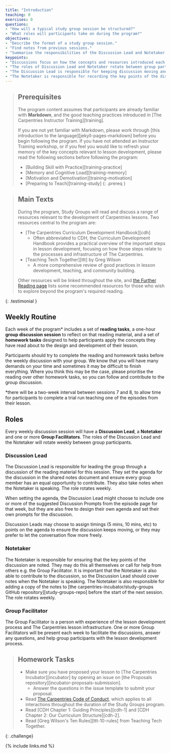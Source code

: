 ```yaml
---
title: "Introduction"
teaching: 0
exercises: 0
questions:
- "How will a typical study group session be structured?"
- "What roles will participants take on during the program?"
objectives:
- "Describe the format of a study group session."
- "Find notes from previous sessions."
- "Summarise the responsibilities of the Discussion Lead and Notetaker for each session."
keypoints:
- "Discussions focus on how the concepts and resources introduced each week can be applied to the design and development of lessons."
- "The roles of Discussion Lead and Notetaker rotate between group participants each week."
- "The Discussion Lead is responsible for keeping discussion moving and on topic, and ensuring every participant can contribute equally."
- "The Notetaker is responsible for recording the key points of the discussion and uploading these to GitHub after the session."
---
```


> ## Prerequisites
>
> The program content assumes that participants are already familiar with
> **Markdown**, and the good teaching practices introduced in
> [The Carpentries Instructor Training][training].
>
> If you are not yet familiar with Markdown, please work through
> [this introduction to the language][jekyll-pages-markdown]
> before you begin following the program.
> If you have not attended an Instructor Training workshop,
> or if you feel you would like to refresh your memory of
> the key concepts relevant to lesson development,
> please read the following sections before following the program:
>
> - [Building Skill with Practice][training-practice]
> - [Memory and Cognitive Load][training-memory]
> - [Motivation and Demotivation][training-motivation]
> - [Preparing to Teach][training-study]
{: .prereq }

> ## Main Texts
>
> During the program, Study Groups will read and discuss a range of resources
> relevant to the development of Carpentries lessons.
> Two resources central to the program are:
>
> - [The Carpentries Curriculum Development Handbook][cdh]
>   - Often abbreviated to CDH, the Curriculum Development Handbook provides
>   a practical overview of the important steps in lesson development,
>   focusing on how those steps relate to the processes and infrastructure
>   of The Carpentries.
> - [Teaching Tech Together][ttt] by Greg Wilson
>   - A more comprehensive review of good practices in lesson development,
>   teaching, and community building.
>
> Other resources will be linked throughout the site,
> and [the Further Reading page](../further_reading/) lists some recommended resources
> for those who wish to explore beyond the program's required reading.
>
{: .testimonial }

## Weekly Routine

Each week of the program\* includes a set of **reading tasks**,
a one-hour **group discussion session** to reflect on that reading material,
and a set of **homework tasks** designed to help participants
apply the concepts they have read about to the design and development of their lesson.

Participants should try to complete the reading and homework tasks
before the weekly discussion with your group.
We know that you will have many demands on your time and
sometimes it may be difficult to finish everything.
Where you think this may be the case,
please prioritise the reading over other homework tasks,
so you can follow and contribute to the group discussion.

\*there will be a two-week interval between sessions 7 and 8, to allow time for participants to complete a trial run
teaching one of the episodes from their lesson.

## Roles

Every weekly discussion session will have a **Discussion Lead**, a **Notetaker** and one or more **Group Facilitators**.
The roles of the Discussion Lead and the Notetaker will rotate weekly between group participants.

### Discussion Lead

The Discussion Lead is responsible for leading the group through a discussion
of the reading material for this session.
They set the agenda for the discussion in the shared notes document
and ensure every group member has an equal opportunity to contribute.
They also take notes when the Notetaker is speaking. The role rotates weekly.

When setting the agenda,
the Discussion Lead might choose to include one or more of
the suggested Discussion Prompts from the episode page for that week,
but they are also free to design their own agenda and
set their own prompts for the discussion.

Discussion Leads may choose to assign timings (5 mins, 10 mins, etc)
to points on the agenda to ensure the discussion keeps moving,
or they may prefer to let the conversation flow more freely.

### Notetaker

The Notetaker is responsible for ensuring that the key points of the discussion are noted.
They may do this all themselves or call for help from others e.g. the Group Facilitator.
It is important that the Notetaker is also able to contribute to the discussion,
so the Discussion Lead should cover notes when the Notetaker is speaking.
The Notetaker is also responsible for adding a copy of the notes
to [the carpentries-incubator/study-groups GitHub repository][study-groups-repo]
before the start of the next session. The role rotates weekly.

### Group Facilitator

The Group Facilitator is a person with experience of
the lesson development process and The Carpentries lesson infrastructure.
One or more Group Facilitators will be present each week to
facilitate the discussions, answer any questions,
and help group participants with the lesson development process.

> ## Homework Tasks
>
> - Make sure you have proposed your lesson to [The Carpentries Incubator][incubator]
>   by opening an issue on [the Proposals repository][incubator-proposals-submission].
>   - Answer the questions in the issue template to submit your proposal.
> - Read [The Carpentries Code of Conduct](https://docs.carpentries.org/topic_folders/policies/code-of-conduct.html), which applies to all interactions throughout the duration of the Study Groups program.
> - Read [CDH Chapter 1: Guiding Principles][cdh-1]
>   and [CDH Chapter 2: Our Curriculum Structure][cdh-2].
> - Read [Greg Wilson's Ten Rules][ttt-10-rules] from Teaching Tech Together.
>
{: .challenge}

{% include links.md %}
